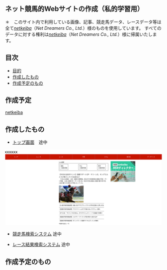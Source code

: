 ## ネット競馬的Webサイトの作成（私的学習用）

＊　このサイト内で利用している画像、記事、競走馬データ、レースデータ等は全て[*netkeiba*](https://www.netkeiba.com/)（*Net Dreamers Co., Ltd.*）様のものを使用しています。
すべてのデータに対する権利は[*netkeiba*](https://www.netkeiba.com/)（*Net Dreamers Co., Ltd.*）様に帰属いたします。

## 目次

* [目的](#目的)
* [作成したもの](#作成したもの)
* [作成予定のもの](#作成予定のもの)

## 作成予定

[netkeiba](https://www.netkeiba.com/)

## 作成したもの

* [トップ画面](/src/main/resources/templates/index.html)　途中

![indexPage](/documents/indexPage.png)

* [競走馬検索システム](/src/main/resources/templates/horseProfile.html) 途中

* [レース結果検索システム](/src/main/resources/templates/inputRace.html) 途中

## 作成予定のもの
